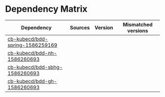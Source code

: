 # Dependency Matrix

Dependency | Sources | Version | Mismatched versions
---------- | ------- | ------- | -------------------
[cb-kubecd/bdd-spring-1586259169](https://github.com/cb-kubecd/bdd-spring-1586259169.git) |  | []() | 
[cb-kubecd/bdd-nh-1586260693](https://github.com/cb-kubecd/bdd-nh-1586260693.git) |  | []() | 
[cb-kubecd/bdd-sbhg-1586260693](https://github.com/cb-kubecd/bdd-sbhg-1586260693.git) |  | []() | 
[cb-kubecd/bdd-gh-1586260693](https://github.com/cb-kubecd/bdd-gh-1586260693.git) |  | []() | 
